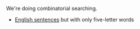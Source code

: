 We're doing combinatorial searching.

* [English sentences](https://github.com/masak/taocp/tree/masak/src/ch7/ex26) but with only five-letter words

